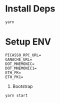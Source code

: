 # Install Deps
```
yarn
```

# Setup ENV
```
PICASSO_RPC_URL=
GANACHE_URL=
DOT_MNEMONIC=
DOT_MNEMONIC1=
ETH_PK=
ETH_PK1=
```
1. Bootstrap
```
yarn start
```
